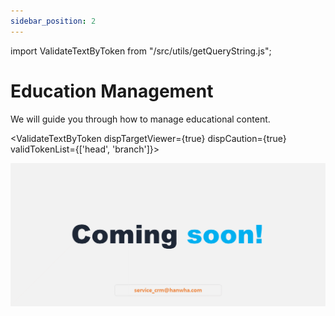 ```yaml
---
sidebar_position: 2
---
```


import ValidateTextByToken from "/src/utils/getQueryString.js";

# Education Management

We will guide you through how to manage educational content.

<ValidateTextByToken dispTargetViewer={true} dispCaution={true} validTokenList={['head', 'branch']}>

![100](./img/100.png)
</ValidateTextByToken>